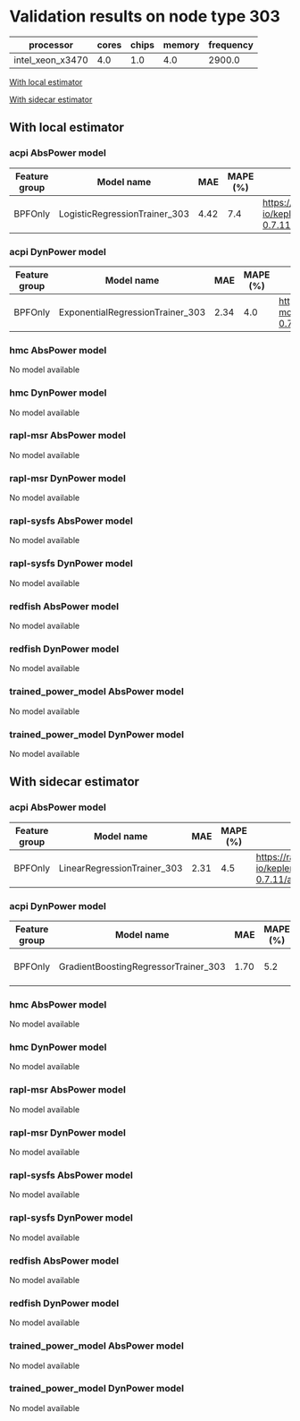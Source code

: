 # Validation results on node type 303

| processor | cores | chips | memory | frequency |
| --- | --- | --- | --- | --- |
| intel_xeon_x3470 | 4.0 | 1.0 | 4.0 | 2900.0 |

[With local estimator](#with-local-estimator)

[With sidecar estimator](#with-sidecar-estimator)

## With local estimator

### acpi AbsPower model

| Feature group | Model name | MAE | MAPE (%) | URL |
| --- | --- | --- | --- | --- |
| BPFOnly | LogisticRegressionTrainer_303 | 4.42 | 7.4 | https://raw.githubusercontent.com/sustainable-computing-io/kepler-model-db/main/models/v0.7/specpower-0.7.11/acpi/AbsPower/BPFOnly/LogisticRegressionTrainer_303.json |
### acpi DynPower model

| Feature group | Model name | MAE | MAPE (%) | URL |
| --- | --- | --- | --- | --- |
| BPFOnly | ExponentialRegressionTrainer_303 | 2.34 | 4.0 | https://raw.githubusercontent.com/sustainable-computing-io/kepler-model-db/main/models/v0.7/specpower-0.7.11/acpi/DynPower/BPFOnly/ExponentialRegressionTrainer_303.json |
### hmc AbsPower model

No model available

### hmc DynPower model

No model available

### rapl-msr AbsPower model

No model available

### rapl-msr DynPower model

No model available

### rapl-sysfs AbsPower model

No model available

### rapl-sysfs DynPower model

No model available

### redfish AbsPower model

No model available

### redfish DynPower model

No model available

### trained_power_model AbsPower model

No model available

### trained_power_model DynPower model

No model available

## With sidecar estimator

### acpi AbsPower model

| Feature group | Model name | MAE | MAPE (%) | URL |
| --- | --- | --- | --- | --- |
| BPFOnly | LinearRegressionTrainer_303 | 2.31 | 4.5 | https://raw.githubusercontent.com/sustainable-computing-io/kepler-model-db/main/models/v0.7/specpower-0.7.11/acpi/AbsPower/BPFOnly/LinearRegressionTrainer_303.zip |
### acpi DynPower model

| Feature group | Model name | MAE | MAPE (%) | URL |
| --- | --- | --- | --- | --- |
| BPFOnly | GradientBoostingRegressorTrainer_303 | 1.70 | 5.2 | https://raw.githubusercontent.com/sustainable-computing-io/kepler-model-db/main/models/v0.7/specpower-0.7.11/acpi/DynPower/BPFOnly/GradientBoostingRegressorTrainer_303.zip |
### hmc AbsPower model

No model available

### hmc DynPower model

No model available

### rapl-msr AbsPower model

No model available

### rapl-msr DynPower model

No model available

### rapl-sysfs AbsPower model

No model available

### rapl-sysfs DynPower model

No model available

### redfish AbsPower model

No model available

### redfish DynPower model

No model available

### trained_power_model AbsPower model

No model available

### trained_power_model DynPower model

No model available

